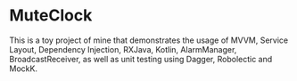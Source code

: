 # MuteClock

This is a toy project of mine that demonstrates the usage of MVVM, Service Layout, Dependency Injection, RXJava, Kotlin, AlarmManager, BroadcastReceiver, as well as unit testing using Dagger, Robolectic and MockK.
